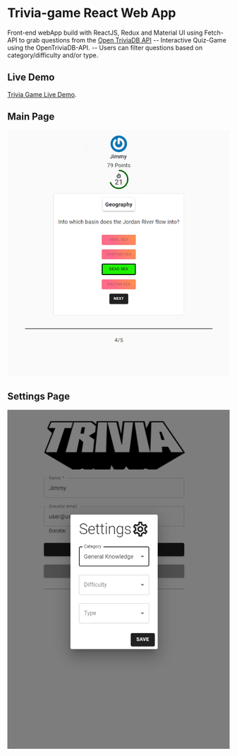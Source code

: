 # Trivia-game React Web App

Front-end webApp build with ReactJS, Redux and Material UI using Fetch-API to grab questions from the [Open TriviaDB API](https://opentdb.com/)
-- Interactive Quiz-Game using the OpenTriviaDB-API. 
-- Users can filter questions based on category/difficulty and/or type.

## Live Demo
[Trivia Game Live Demo](https://matheuspor.github.io/trivia-game/).

## Main Page
![alt text](./images/question.png)

## Settings Page
![alt text](./images/setting.png)
